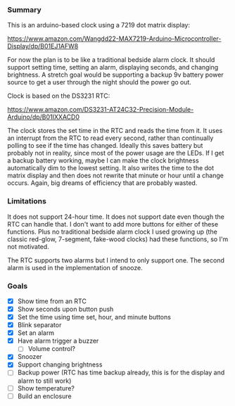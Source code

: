 ### Summary

This is an arduino-based clock using a 7219 dot matrix display:

https://www.amazon.com/Wangdd22-MAX7219-Arduino-Microcontroller-Display/dp/B01EJ1AFW8

For now the plan is to be like a traditional bedside alarm clock.  It
should support setting time, setting an alarm, displaying seconds, and
changing brightness.  A stretch goal would be supporting a backup 9v
battery power source to get a user through the night should the power go
out.

Clock is based on the DS3231 RTC:

https://www.amazon.com/DS3231-AT24C32-Precision-Module-Arduino/dp/B01IXXACD0

The clock stores the set time in the RTC and reads the time from it.  It
uses an interrupt from the RTC to read every second, rather than
continually polling to see if the time has changed.  Ideally this saves
battery but probably not in reality, since most of the power usage are
the LEDs.  If I get a backup battery working, maybe I can make the clock
brightness automatically dim to the lowest setting.  It also writes the
time to the dot matrix display and then does not rewrite that minute or
hour until a change occurs.  Again, big dreams of efficiency that are
probably wasted.

### Limitations

It does not support 24-hour time.  It does not support date even though
the RTC can handle that.  I don't want to add more buttons for either of
these functions.  Plus no traditional bedside alarm clock I used growing
up (the classic red-glow, 7-segment, fake-wood clocks) had these
functions, so I'm not motivated.

The RTC supports two alarms but I intend to only support one.  The second
alarm is used in the implementation of snooze.

### Goals

- [x] Show time from an RTC
- [x] Show seconds upon button push
- [x] Set the time using time set, hour, and minute buttons
- [x] Blink separator
- [x] Set an alarm
- [x] Have alarm trigger a buzzer
  - [ ] Volume control?
- [x] Snoozer
- [x] Support changing brightness
- [ ] Backup power (RTC has time backup already, this is for the display
  and alarm to still work)
- [ ] Show temperature?
- [ ] Build an enclosure
